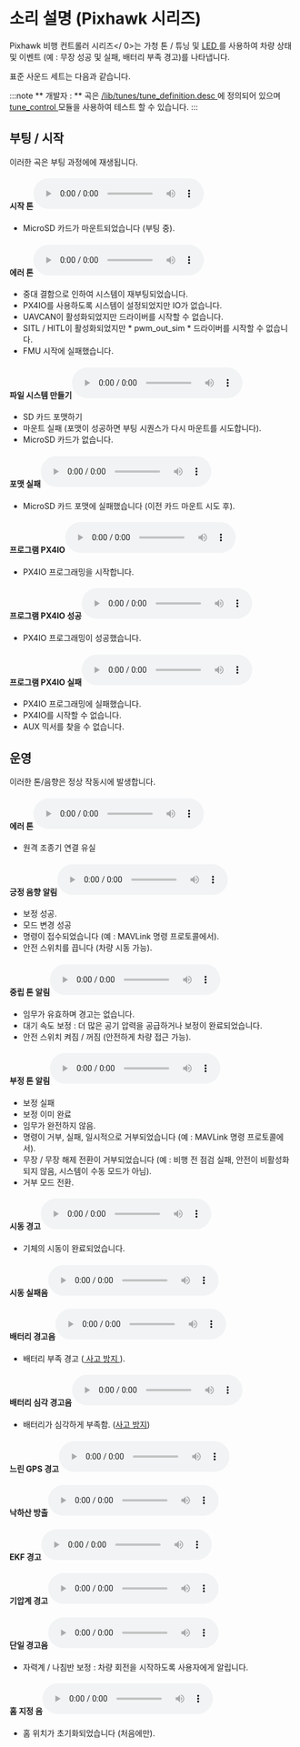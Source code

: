 # 소리 설명 (Pixhawk 시리즈)

 Pixhawk 비행 컨트롤러 시리즈</ 0>는 가청 톤 / 튜닝 및 [ LED ](../getting_started/led_meanings.md)를 사용하여 차량 상태 및 이벤트 (예 : 무장 성공 및 실패, 배터리 부족 경고)를 나타냅니다.</p> 

표준 사운드 세트는 다음과 같습니다.

:::note
** 개발자 : ** 곡은 [ /lib/tunes/tune_definition.desc ](https://github.com/PX4/PX4-Autopilot/blob/master/src/lib/tunes/tune_definition.desc)에 정의되어 있으며 [ tune_control ](../modules/modules_system.md#tunecontrol) 모듈을 사용하여 테스트 할 수 있습니다.
:::

## 부팅 / 시작

이러한 곡은 부팅 과정에에 재생됩니다.<!-- https://github.com/PX4/PX4-Autopilot/blob/master/ROMFS/px4fmu_common/init.d/rcS -->

#### 시작 톤<audio controls> <source src="../../assets/tunes/1_startup_tone.mp3" type="audio/mpeg"> 브라우저가 오디오 기능을 지원하지 않습니다. </audio> 

- MicroSD 카드가 마운트되었습니다 (부팅 중).

#### 에러 톤<audio controls> <source src="../../assets/tunes/2_error_tune.mp3" type="audio/mpeg"> 브라우저가 오디오 기능을 지원하지 않습니다. </audio> 

- 중대 결함으로 인하여 시스템이 재부팅되었습니다.
- PX4IO를 사용하도록 시스템이 설정되었지만 IO가 없습니다.
- UAVCAN이 활성화되었지만 드라이버를 시작할 수 없습니다.
- SITL / HITL이 활성화되었지만 * pwm_out_sim * 드라이버를 시작할 수 없습니다.
- FMU 시작에 실패했습니다.

#### 파일 시스템 만들기<audio controls> <source src="../../assets/tunes/16_make_fs.mp3" type="audio/mpeg"> 브라우저가 오디오 기능을 지원하지 않습니다. </audio> 

- SD 카드 포맷하기 
- 마운트 실패 (포맷이 성공하면 부팅 시퀀스가 다시 마운트를 시도합니다).
- MicroSD 카드가 없습니다.

#### 포맷 실패<audio controls> <source src="../../assets/tunes/17_format_failed.mp3" type="audio/mpeg"> 브라우저가 오디오 기능을 지원하지 않습니다. </audio> 

- MicroSD 카드 포맷에 실패했습니다 (이전 카드 마운트 시도 후).

#### 프로그램 PX4IO<audio controls> <source src="../../assets/tunes/18_program_px4io.mp3" type="audio/mpeg"> 브라우저가 오디오 기능을 지원하지 않습니다. </audio> 

- PX4IO 프로그래밍을 시작합니다.

#### 프로그램 PX4IO 성공<audio controls> <source src="../../assets/tunes/19_program_px4io_success.mp3" type="audio/mpeg"> 브라우저가 오디오 기능을 지원하지 않습니다. </audio> 

- PX4IO 프로그래밍이 성공했습니다.

#### 프로그램 PX4IO 실패<audio controls> <source src="../../assets/tunes/20_program_px4io_fail.mp3" type="audio/mpeg"> 브라우저가 오디오 기능을 지원하지 않습니다. </audio> 

- PX4IO 프로그래밍에 실패했습니다.
- PX4IO를 시작할 수 없습니다.
- AUX 믹서를 찾을 수 없습니다.

## 운영

이러한 톤/음향은 정상 작동시에 발생합니다.

<span id="error_tune_operational"></span>

#### 에러 톤<audio controls> <source src="../../assets/tunes/2_error_tune.mp3" type="audio/mpeg"> 브라우저가 오디오 기능을 지원하지 않습니다. </audio> 

- 원격 조종기 연결 유실

#### 긍정 음향 알림<audio controls> <source src="../../assets/tunes/3_notify_positive_tone.mp3" type="audio/mpeg"> Your browser does not support the audio element. </audio> 

- 보정 성공.
- 모드 변경 성공
- 명령이 접수되었습니다 (예 : MAVLink 명령 프로토콜에서).
- 안전 스위치를 끕니다 (차량 시동 가능).

#### 중립 톤 알림<audio controls> <source src="../../assets/tunes/4_notify_neutral_tone.mp3" type="audio/mpeg"> 브라우저가 오디오 기능을 지원하지 않습니다. </audio> 

- 임무가 유효하며 경고는 없습니다.
- 대기 속도 보정 : 더 많은 공기 압력을 공급하거나 보정이 완료되었습니다.
- 안전 스위치 켜짐 / 꺼짐 (안전하게 차량 접근 가능).

#### 부정 톤 알림<audio controls> <source src="../../assets/tunes/5_notify_negative_tone.mp3" type="audio/mpeg"> 브라우저가 오디오 기능을 지원하지 않습니다. </audio> 

- 보정 실패
- 보정 이미 완료
- 임무가 완전하지 않음.
- 명령이 거부, 실패, 일시적으로 거부되었습니다 (예 : MAVLink 명령 프로토콜에서).
- 무장 / 무장 해제 전환이 거부되었습니다 (예 : 비행 전 점검 실패, 안전이 비활성화되지 않음, 시스템이 수동 모드가 아님).
- 거부 모드 전환.

#### 시동 경고<audio controls> <source src="../../assets/tunes/6_arming_warning.mp3" type="audio/mpeg"> 브라우저가 오디오 기능을 지원하지 않습니다. </audio> 

- 기체의 시동이 완료되었습니다.

#### 시동 실패음<audio controls> <source src="../../assets/tunes/10_arming_failure_tune.mp3" type="audio/mpeg"> 브라우저가 오디오 기능을 지원하지 않습니다. </audio> 

#### 배터리 경고음<audio controls> <source src="../../assets/tunes/7_battery_warning_slow.mp3" type="audio/mpeg"> Your browser does not support the audio element. </audio> 

- 배터리 부족 경고 ([ 사고 방지 ](../config/safety.md#low-battery-failsafe)).

#### 배터리 심각 경고음<audio controls> <source src="../../assets/tunes/8_battery_warning_fast.mp3" type="audio/mpeg"> 브라우저가 오디오 기능을 지원하지 않습니다. </audio> 

- 배터리가 심각하게 부족함. ([사고 방지](../config/safety.md#low-battery-failsafe))

#### 느린 GPS 경고<audio controls> <source src="../../assets/tunes/9_gps_warning_slow.mp3" type="audio/mpeg"> 브라우저가 오디오 기능을 지원하지 않습니다. </audio> 

#### 낙하산 방출<audio controls> <source src="../../assets/tunes/11_parachute_release.mp3" type="audio/mpeg"> 브라우저가 오디오 기능을 지원하지 않습니다. </audio> 

<!-- Does not appear to be used: TONE_PARACHUTE_RELEASE_TUNE -->

#### EKF 경고<audio controls> <source src="../../assets/tunes/12_ekf_warning.mp3" type="audio/mpeg"> 브라우저가 오디오 기능을 지원하지 않습니다. </audio> 

<!-- Does not appear to be used: TONE_EKF_WARNING_TUNE -->

#### 기압계 경고<audio controls> <source src="../../assets/tunes/13_baro_warning.mp3" type="audio/mpeg"> 브라우저가 오디오 기능을 지원하지 않습니다. </audio> 

<!-- Does not appear to be used: TONE_BARO_WARNING_TUNE -->

#### 단일 경고음<audio controls> <source src="../../assets/tunes/14_single_beep.mp3" type="audio/mpeg"> 브라우저가 오디오 기능을 지원하지 않습니다. </audio> 

- 자력계 / 나침반 보정 : 차량 회전을 시작하도록 사용자에게 알립니다.

#### 홈 지정 음<audio controls> <source src="../../assets/tunes/15_home_set_tune.mp3" type="audio/mpeg"> 브라우저가 오디오 기능을 지원하지 않습니다. </audio> 

- 홈 위치가 초기화되었습니다 (처음에만).